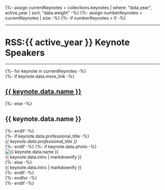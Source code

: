 {%- assign currentKeynotes = collections.keynotes | where: "data.year", active_year | sort: "data.weight" -%}
{%- assign numberKeynotes = currentKeynotes | size -%}
{%- if numberKeynotes > 0 -%}
  <div class="col-sm-12">
<hr class="thin">
	<h1>RSS:{{ active_year }} Keynote Speakers</h1>
<hr class="thin">
	{%- for keynote in currentKeynotes -%}
	<div class="row">
	  <div class="col-sm-12">
		{%- if keynote.data.more_link -%}
		<h2><a href="{{ keynote.data.permalink }}">{{ keynote.data.name }}</a></h2>
		{%- else -%}
		<h2>{{ keynote.data.name }}</h2>
		{%- endif -%}
	  </div>
	  {%- if keynote.data.professional_title -%}
		<div class="col-sm-12 mb-5"><em>{{ keynote.data.professional_title }}</em></div>
	  {%- endif -%}
	  {%- if keynote.data.photo -%}
		<div class="col-sm-3"><img class="fluid-image" src="/{{ keynote.data.year }}/keynotes/{{ keynote.data.photo }}" alt="{{ keynote.data.name }}" /></div>
		<div class="col-9">{{ keynote.data.intro | markdownify }}</div>
	  {%- else -%}
		<div class="col-12">{{ keynote.data.intro | markdownify }}</div>
	  {%- endif -%}
	</div>
	{%- endfor -%}
  </div>
{%- endif -%}